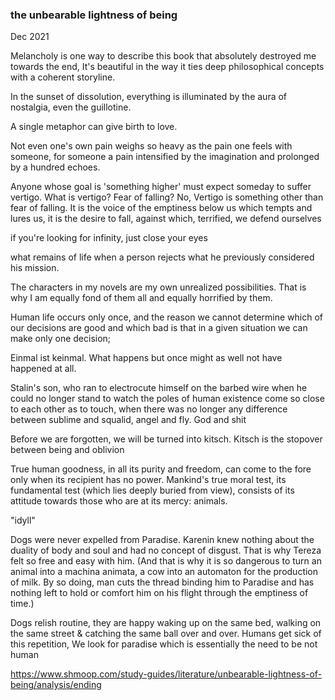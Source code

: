 ### the unbearable lightness of being

Dec 2021

Melancholy is one way to describe this book that absolutely destroyed me towards the end, It's beautiful 
in the way it ties deep philosophical concepts with a coherent storyline.

In the sunset of dissolution, everything is illuminated by the aura of nostalgia, even the guillotine.

A single metaphor can give birth to love.

Not even one's own pain weighs so heavy as the pain one feels with someone, for someone a pain intensified by the imagination and prolonged by a hundred echoes.

Anyone whose goal is 'something higher' must expect someday to suffer vertigo. What is vertigo? Fear of falling? No, Vertigo is something other than fear of falling. It is the voice of the emptiness below us which tempts and lures us, it is the desire to fall, against which, terrified, we defend ourselves

if you're looking for infinity, just close your eyes

what remains of life when a person rejects what he previously considered his mission.

The characters in my novels are my own unrealized possibilities. That is why I am equally fond of them all and equally horrified by them.

Human life occurs only once, and the reason we cannot determine which of our decisions are good and which bad is that in a given situation we can make only one decision;

Einmal ist keinmal. What happens but once might as well not have happened at all.

Stalin's son, who ran to electrocute himself on the barbed wire when he could no longer stand to watch the poles of human existence come so close to each other as to touch, when there was no longer any difference between sublime and squalid, angel and fly. God and shit

Before we are forgotten, we will be turned into kitsch. Kitsch is the stopover between being and oblivion

True human goodness, in all its purity and freedom, can come to the fore only when its recipient has no power. Mankind's true moral test, its fundamental test (which lies deeply buried from view), consists of its attitude towards those who are at its mercy: animals.

"idyll"

Dogs were never expelled from Paradise. Karenin knew nothing about the duality of body and soul and had no concept of disgust. That is why Tereza felt so free and easy with him. (And that is why it is so dangerous to turn an animal into a machina animata, a cow into an automaton for the production of milk. By so doing, man cuts the thread binding him to Paradise and has nothing left to hold or comfort him on his flight through the emptiness of time.)

Dogs relish routine, they are happy waking up on the same bed, walking on the same street & catching the same ball over and over. Humans get sick of this repetition, We look for paradise which is essentially the need to be not human

https://www.shmoop.com/study-guides/literature/unbearable-lightness-of-being/analysis/ending

